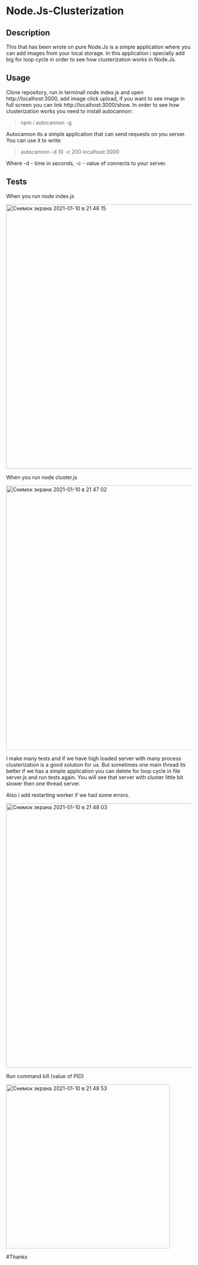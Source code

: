 # Node.Js-Clusterization

## Description
This that has been wrote on pure Node.Js is a simple application where you can add images from your local storage.
In this application i specially add big for loop cycle in order to see how clusterization works in Node.Js.

## Usage
Clone repository, run in terminall node index.js and open http://localhost:3000, add image click upload, if you want to see image in full screen you can link
http://localhost:3000/show. In order to see how clusterization works you need to install autocannon:

> npm i autocannon -g

Autocannon its a simple application that can send requests on you server. You can use it to write:

> autocannon -d 10 -c 200 localhost:3000

Where -d - time in seconds, -c - value of connects to your server.

## Tests 

When you run node index.js 

<img width="716" alt="Снимок экрана 2021-01-10 в 21 46 15" src="https://user-images.githubusercontent.com/52598497/104137791-1d881200-53a8-11eb-85b3-3694173b0b01.png">

When you run node cluster.js

<img width="716" alt="Снимок экрана 2021-01-10 в 21 47 02" src="https://user-images.githubusercontent.com/52598497/104137842-735cba00-53a8-11eb-8246-0c4c15e4d1e1.png">

I make many tests and if we have high loaded server with many process clusterization is a good solution for us. But sometimes one main thread its better if we has a simple application you can delete for loop cycle in file server.js and run tests again. You will see that server with cluster little bit slower then one thread server.

Also i add restarting worker if we had some errors.

<img width="716" alt="Снимок экрана 2021-01-10 в 21 48 03" src="https://user-images.githubusercontent.com/52598497/104138033-f6cadb00-53a9-11eb-8357-e80da110629d.png">

Run command kill (value of PID)

<img width="444" alt="Снимок экрана 2021-01-10 в 21 48 53" src="https://user-images.githubusercontent.com/52598497/104138098-78226d80-53aa-11eb-9769-32c12f38c017.png">

#Thanks



